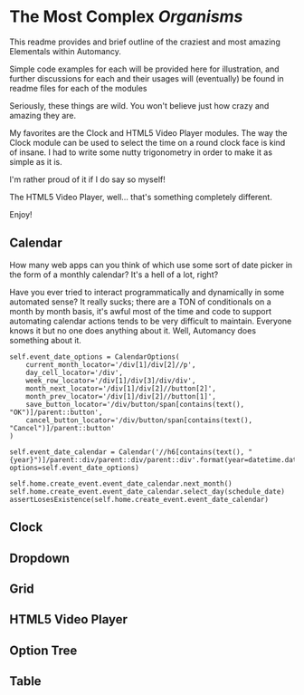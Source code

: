 # The Most Complex _Organisms_
This readme provides and brief outline of the craziest and most amazing Elementals within Automancy.

Simple code examples for each will be provided here for illustration, and further discussions for each and their usages will (eventually) be found in readme files for each of the modules

Seriously, these things are wild.  You won't believe just how crazy and amazing they are.

My favorites are the Clock and HTML5 Video Player modules.  The way the Clock module can be used to select the time on a round clock face is kind of insane.  I had to write some nutty trigonometry in order to make it as simple as it is.

I'm rather proud of it if I do say so myself!

The HTML5 Video Player, well... that's something completely different.

Enjoy!

## Calendar
How many web apps can you think of which use some sort of date picker in the form of a monthly calendar?  It's a hell of a lot, right?

Have you ever tried to interact programmatically and dynamically in some automated sense?  It really sucks; there are a TON of conditionals on a month by month basis, it's awful most of the time and code to support automating calendar actions tends to be very difficult to maintain.  Everyone knows it but no one does anything about it.  Well, Automancy does something about it.

    self.event_date_options = CalendarOptions(
        current_month_locator='/div[1]/div[2]//p',
        day_cell_locator='/div',
        week_row_locator='/div[1]/div[3]/div/div',
        month_next_locator='/div[1]/div[2]//button[2]',
        month_prev_locator='/div[1]/div[2]//button[1]',
        save_button_locator='/div/button/span[contains(text(), "OK")]/parent::button',
        cancel_button_locator='/div/button/span[contains(text(), "Cancel")]/parent::button'
    )

    self.event_date_calendar = Calendar('//h6[contains(text(), "{year}")]/parent::div/parent::div/parent::div'.format(year=datetime.datetime.today().year), options=self.event_date_options)
    
    self.home.create_event.event_date_calendar.next_month()
    self.home.create_event.event_date_calendar.select_day(schedule_date)
    assertLosesExistence(self.home.create_event.event_date_calendar)

## Clock

## Dropdown

## Grid

## HTML5 Video Player

## Option Tree

## Table